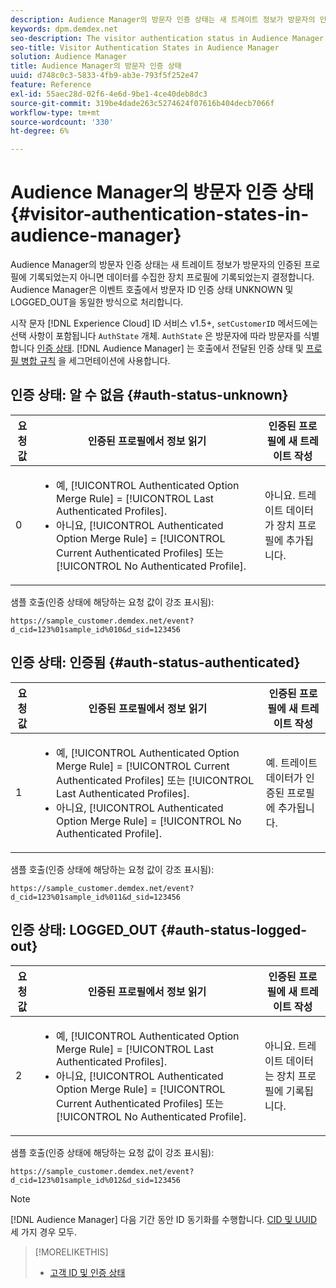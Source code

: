 ```yaml
---
description: Audience Manager의 방문자 인증 상태는 새 트레이트 정보가 방문자의 인증된 프로필에 기록되었는지 아니면 데이터를 수집한 장치 프로필에 기록되었는지 결정합니다. Audience Manager은 이벤트 호출에서 방문자 ID 인증 상태 UNKNOWN 및 LOGGED_OUT을 동일한 방식으로 처리합니다.
keywords: dpm.demdex.net
seo-description: The visitor authentication status in Audience Manager determines if the new trait information is written to the visitor's authenticated profile or to the device profile, where the data was collected from. Audience Manager handles the visitor ID authentication statuses UNKNOWN and LOGGED_OUT in event calls in the same way.
seo-title: Visitor Authentication States in Audience Manager
solution: Audience Manager
title: Audience Manager의 방문자 인증 상태
uuid: d748c0c3-5833-4fb9-ab3e-793f5f252e47
feature: Reference
exl-id: 55aec28d-02f6-4e6d-9be1-4ce40deb8dc3
source-git-commit: 319be4dade263c5274624f07616b404decb7066f
workflow-type: tm+mt
source-wordcount: '330'
ht-degree: 6%

---
```


# Audience Manager의 방문자 인증 상태{#visitor-authentication-states-in-audience-manager}

Audience Manager의 방문자 인증 상태는 새 트레이트 정보가 방문자의 인증된 프로필에 기록되었는지 아니면 데이터를 수집한 장치 프로필에 기록되었는지 결정합니다. Audience Manager은 이벤트 호출에서 방문자 ID 인증 상태 UNKNOWN 및 LOGGED_OUT을 동일한 방식으로 처리합니다.

시작 문자 [!DNL Experience Cloud] ID 서비스 v1.5+, `setCustomerID` 메서드에는 선택 사항이 포함됩니다 `AuthState` 개체. `AuthState` 은 방문자에 따라 방문자를 식별합니다 [인증 상태](https://experienceleague.adobe.com/docs/id-service/using/reference/authenticated-state.html). [!DNL Audience Manager] 는 호출에서 전달된 인증 상태 및 [프로필 병합 규칙](../features/profile-merge-rules/merge-rules-dashboard.md) 을 세그먼테이션에 사용합니다.

## 인증 상태: 알 수 없음 {#auth-status-unknown}

| 요청 값 | 인증된 프로필에서 정보 읽기 | 인증된 프로필에 새 트레이트 작성 |
|---|---|---|
| 0 | <ul><li>예, [!UICONTROL Authenticated Option Merge Rule] = [!UICONTROL Last Authenticated Profiles].</li><li>아니요, [!UICONTROL Authenticated Option Merge Rule] = [!UICONTROL Current Authenticated Profiles] 또는 [!UICONTROL No Authenticated Profile].</li></ul> | 아니요. 트레이트 데이터가 장치 프로필에 추가됩니다. |

샘플 호출(인증 상태에 해당하는 요청 값이 강조 표시됨):

`https://sample_customer.demdex.net/event?d_cid=123%01sample_id%010&d_sid=123456`

## 인증 상태: 인증됨 {#auth-status-authenticated}

| 요청 값 | 인증된 프로필에서 정보 읽기 | 인증된 프로필에 새 트레이트 작성 |
|---|---|---|
| 1 | <ul><li>예, [!UICONTROL Authenticated Option Merge Rule] = [!UICONTROL Current Authenticated Profiles] 또는 [!UICONTROL Last Authenticated Profiles].</li><li>아니요, [!UICONTROL Authenticated Option Merge Rule] = [!UICONTROL No Authenticated Profile].</li></ul> | 예. 트레이트 데이터가 인증된 프로필에 추가됩니다. |

샘플 호출(인증 상태에 해당하는 요청 값이 강조 표시됨):

`https://sample_customer.demdex.net/event?d_cid=123%01sample_id%011&d_sid=123456`

## 인증 상태: LOGGED_OUT {#auth-status-logged-out}

| 요청 값 | 인증된 프로필에서 정보 읽기 | 인증된 프로필에 새 트레이트 작성 |
|---|---|---|
| 2 | <ul><li>예, [!UICONTROL Authenticated Option Merge Rule] = [!UICONTROL Last Authenticated Profiles].</li><li>아니요, [!UICONTROL Authenticated Option Merge Rule] = [!UICONTROL Current Authenticated Profiles] 또는 [!UICONTROL No Authenticated Profile].</li></ul> | 아니요. 트레이트 데이터는 장치 프로필에 기록됩니다. |

샘플 호출(인증 상태에 해당하는 요청 값이 강조 표시됨):

`https://sample_customer.demdex.net/event?d_cid=123%01sample_id%012&d_sid=123456`

>[!NOTE]
>
>[!DNL Audience Manager] 다음 기간 동안 ID 동기화를 수행합니다. [CID 및 UUID](../reference/ids-in-aam.md) 세 가지 경우 모두.

>[!MORELIKETHIS]
>
>* [고객 ID 및 인증 상태](https://experienceleague.adobe.com/docs/id-service/using/reference/authenticated-state.html)

